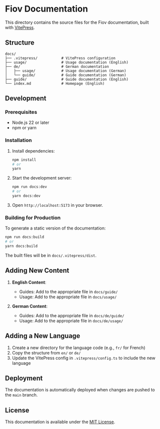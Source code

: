 # Fiov Documentation

This directory contains the source files for the Fiov documentation, built with [VitePress](https://vitepress.dev/).

## Structure

```
docs/
├── .vitepress/           # VitePress configuration
├── usage/                # Usage documentation (English)
├── de/                   # German documentation
│   ├── usage/            # Usage documentation (German)
│   └── guide/            # Guide documentation (German)
├── guide/                # Guide documentation (English)
└── index.md              # Homepage (English)
```

## Development

### Prerequisites

- Node.js 22 or later
- npm or yarn

### Installation

1. Install dependencies:
   ```bash
   npm install
   # or
   yarn
   ```

2. Start the development server:
   ```bash
   npm run docs:dev
   # or
   yarn docs:dev
   ```

3. Open `http://localhost:5173` in your browser.

### Building for Production

To generate a static version of the documentation:

```bash
npm run docs:build
# or
yarn docs:build
```

The built files will be in `docs/.vitepress/dist`.

## Adding New Content

1. **English Content**:
   - Guides: Add to the appropriate file in `docs/guide/`
   - Usage: Add to the appropriate file in `docs/usage/`

2. **German Content**:
   - Guides: Add to the appropriate file in `docs/de/guide/`
   - Usage: Add to the appropriate file in `docs/de/usage/`

## Adding a New Language

1. Create a new directory for the language code (e.g., `fr/` for French)
2. Copy the structure from `en/` or `de/`
3. Update the VitePress config in `.vitepress/config.ts` to include the new language

## Deployment

The documentation is automatically deployed when changes are pushed to the `main` branch.

## License

This documentation is available under the [MIT License](https://github.com/pascalkleindienst/fiov/blob/main/LICENSE).

